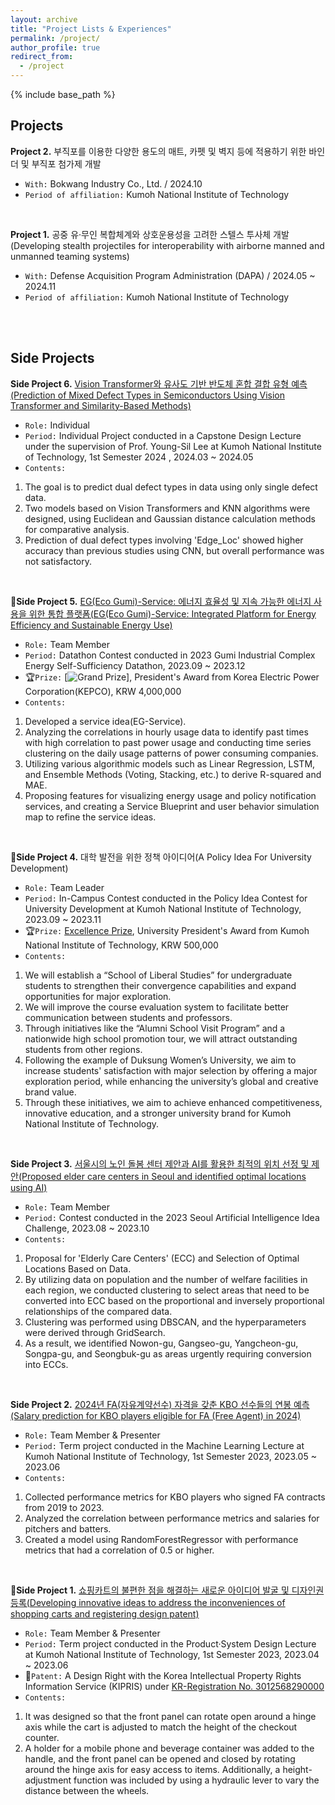 ```yaml
---
layout: archive
title: "Project Lists & Experiences"
permalink: /project/
author_profile: true
redirect_from:
  - /project
---
```


{% include base_path %}


**Projects**
----

**Project 2.** 부직포를 이용한 다양한 용도의 매트, 카펫 및 벽지 등에 적용하기 위한 바인더 및 부직포 첨가제 개발
- `With:` Bokwang Industry Co., Ltd. / 2024.10
- `Period of affiliation:` Kumoh National Institute of Technology

<br/>

**Project 1.** 공중 유·무인 복합체계와 상호운용성을 고려한 스텔스 투사체 개발(Developing stealth projectiles for interoperability with airborne manned and unmanned teaming systems)
- `With:` Defense Acquisition Program Administration (DAPA) / 2024.05 ~ 2024.11
- `Period of affiliation:` Kumoh National Institute of Technology


<br/>
<br/>


**Side Projects**
----

**Side Project 6.** [Vision Transformer와 유사도 기반 반도체 혼합 결합 유형 예측(Prediction of Mixed Defect Types in Semiconductors Using Vision Transformer and Similarity-Based Methods)](https://github.com/jaejunchoe/2024-1_Capstone-Design)
- `Role:` Individual
- `Period:` Individual Project conducted in a Capstone Design Lecture under the supervision of Prof. Young-Sil Lee at Kumoh National Institute of Technology, 1st Semester 2024 , 2024.03 ~ 2024.05
- `Contents:` <br/>
1. The goal is to predict dual defect types in data using only single defect data. <br/>
1. Two models based on Vision Transformers and KNN algorithms were designed, using Euclidean and Gaussian distance calculation methods for 
comparative analysis. <br/>
1. Prediction of dual defect types involving 'Edge_Loc' showed higher accuracy than previous studies using CNN, but overall performance was not 
satisfactory.  <br/>

<br/>

🥇**Side Project 5.** [EG(Eco Gumi)-Service: 에너지 효율성 및 지속 가능한 에너지 사용을 위한 통합 플랫폼(EG(Eco Gumi)-Service: Integrated Platform for Energy Efficiency and Sustainable Energy Use)](https://github.com/jaejunchoe/2023-Gumi-Industrial-Complex-Energy-Self-Sufficiency-Datathon)
- `Role:` Team Member
- `Period:` Datathon Contest conducted in 2023 Gumi Industrial Complex Energy Self-Sufficiency Datathon, 2023.09 ~ 2023.12
- 🏆`Prize:` [![Grand Prize]('jaejunchoe/jaejunchoe.github.io/images/구미산단_데이터톤.jpg')], President's Award from Korea Electric Power Corporation(KEPCO), KRW 4,000,000
- `Contents:` <br/>
1. Developed a service idea(EG-Service). <br/>
1. Analyzing the correlations in hourly usage data to identify past times with high correlation to past power usage and conducting time series clustering on 
the daily usage patterns of power consuming companies. <br/>
1. Utilizing various algorithmic models such as Linear Regression, LSTM, and Ensemble Methods (Voting, Stacking, etc.) to derive R-squared and MAE. <br/>
1. Proposing features for visualizing energy usage and policy notification services, and creating a Service Blueprint and user behavior simulation map to 
refine the service ideas.

<br/>

🥈**Side Project 4.** 대학 발전을 위한 정책 아이디어(A Policy Idea For University Development)
- `Role:` Team Leader
- `Period:` In-Campus Contest conducted in the Policy Idea Contest for University Development at Kumoh National Institute of Technology, 2023.09 ~ 2023.11
- 🏆`Prize:` [Excellence Prize]('images/금오공대_정책_공모전_우수.jpg'), University President's Award from Kumoh National Institute of Technology, KRW 500,000
- `Contents:`  <br/>
1. We will establish a “School of Liberal Studies” for undergraduate students to strengthen their convergence capabilities and expand opportunities for major exploration.  <br/>
1. We will improve the course evaluation system to facilitate better communication between students and professors.  <br/>
1. Through initiatives like the “Alumni School Visit Program” and a nationwide high school promotion tour, we will attract outstanding students from other regions.  <br/>
1. Following the example of Duksung Women’s University, we aim to increase students' satisfaction with major selection by offering a major exploration period, while enhancing the university’s global and creative brand value.  <br/>
1. Through these initiatives, we aim to achieve enhanced competitiveness, innovative education, and a stronger university brand for Kumoh National Institute of Technology.

<br/>

**Side Project 3.** [서울시의 노인 돌봄 센터 제안과 AI를 활용한 최적의 위치 선정 및 제안(Proposed elder care centers in Seoul and identified optimal locations using AI)](https://github.com/jaejunchoe/2023-Seoul-Artificial-Intelligence-Idea-Challenge)
- `Role:` Team Member
- `Period:` Contest conducted in the 2023 Seoul Artificial Intelligence Idea Challenge, 2023.08 ~ 2023.10
- `Contents:` <br/>
1. Proposal for 'Elderly Care Centers' (ECC) and Selection of Optimal Locations Based on Data. <br/>
1. By utilizing data on population and the number of welfare facilities in each region, we conducted clustering to select areas that need to be converted into 
ECC based on the proportional and inversely proportional relationships of the compared data. <br/>
1. Clustering was performed using DBSCAN, and the hyperparameters were derived through GridSearch. <br/>
1. As a result, we identified Nowon-gu, Gangseo-gu, Yangcheon-gu, Songpa-gu, and Seongbuk-gu as areas urgently requiring conversion into ECCs.

<br/>

**Side Project 2.** [2024년 FA(자유계약선수) 자격을 갖춘 KBO 선수들의 연봉 예측(Salary prediction for KBO players eligible for FA (Free Agent) in 2024)](https://github.com/jaejunchoe/Prediction-of-2024-KBO-Players-Free-Agency-Salaries)
- `Role:` Team Member & Presenter
- `Period:` Term project conducted in the Machine Learning Lecture at Kumoh National Institute of Technology, 1st Semester 2023, 2023.05 ~ 2023.06
- `Contents:` <br/>
1. Collected performance metrics for KBO players who signed FA contracts from 2019 to 2023. <br/>
1. Analyzed the correlation between performance metrics and salaries for pitchers and batters. <br/>
1. Created a model using RandomForestRegressor with performance metrics that had a correlation of 0.5 or higher. 

<br/>

📄**Side Project 1.** [쇼핑카트의 불편한 점을 해결하는 새로운 아이디어 발굴 및 디자인권 등록(Developing innovative ideas to address the inconveniences of shopping carts and registering design patent)](https://doi.org/10.8080/3020230035785.M001)
- `Role:` Team Member & Presenter
- `Period:` Term project conducted in the Product·System Design Lecture at Kumoh National Institute of Technology, 1st Semester 2023, 2023.04 ~ 2023.06
- 📄`Patent:` A Design Right with the Korea Intellectual Property Rights Information Service (KIPRIS) under [KR-Registration No. 3012568290000](https://doi.org/10.8080/3020230035785.M001)
- `Contents:` <br/>
1. It was designed so that the front panel can rotate open around a hinge axis while the cart is adjusted to match the height of the checkout counter. <br/>
1. A holder for a mobile phone and beverage container was added to the handle, and the front panel can be opened and closed by rotating around the hinge axis for easy access to items. Additionally, a height-adjustment function was included by using a hydraulic lever to vary the distance between the wheels. <br/>